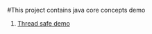 #This project contains java core concepts demo

1) [Thread safe demo](https://github.com/manojp1988/Java/blob/master/Java/src/com/manoj/ThreadSafeDemo.java)